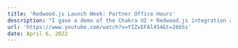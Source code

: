```yaml
---
title: 'Redwood.js Launch Week: Partner Office Hours'
description: "I gave a demo of the Chakra UI + Redwood.js integration at Redwood's Launch Week: Partner Office Hours event."
url: 'https://www.youtube.com/watch?v=YIZvEFAl454&t=2665s'
date: April 6, 2022
---
```

